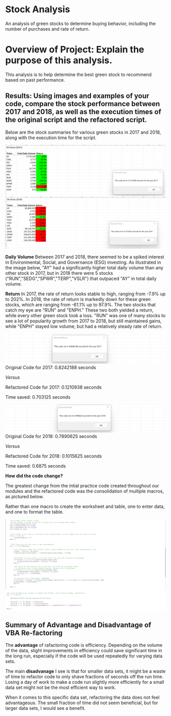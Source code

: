 # Stock Analysis
An analysis of green stocks to determine buying behavior, including the number of purchases and rate of return.

# Overview of Project: Explain the purpose of this analysis.
This analysis is to help determine the best green stock to recommend based on past performance.

## Results: Using images and examples of your code, compare the stock performance between 2017 and 2018, as well as the execution times of the original script and the refactored script.

Below are the stock summaries for various green stocks in 2017 and 2018, along with the execution time for the script.

![VBA_Challenge_2017](https://github.com/TRACIE-F/stock-analysis/blob/main/Resources/VBA_Challenge_2017.png)
![VBA_Challenge_2018](https://github.com/TRACIE-F/stock-analysis/blob/main/Resources/VBA_Challenge_2018.png)

**Daily Volume**
Between 2017 and 2018, there seemed to be a spiked interest in Environmental, Social, and Governance (ESG) investing. As illustrated in the image below, "AY" had a significantly higher total daily volume than any other stock in 2017, but in 2018 there were 5 stocks ("RUN","SEDG","SPWR","TERP","VSLR") that outpaced "AY" in total daily volume.

**Return**
In 2017, the rate of return looks stable to high, ranging from -7.9% up to 202%. In 2018, the rate of return is markedly down for these green stocks, which are ranging from -61.1% up to 97.9%. The two stocks that catch my eye are "RUN" and "ENPH." These two both yielded a return, while every other green stock took a loss. "RUN" was one of many stocks to see a lot of popularity growth from 2017 to 2018, but still maintained gains, while "ENPH" stayed low volume, but had a relatively steady rate of return.

![VBA_Original_2017](https://github.com/TRACIE-F/stock-analysis/blob/main/Resources/VBA_Original_2017.png)
Original Code for 2017: 0.8242188 seconds

*Versus*

Refactored Code for 2017: 0.1210938 seconds

Time saved: 0.703125 seconds

![VBA_Original_2018](https://github.com/TRACIE-F/stock-analysis/blob/main/Resources/VBA_Original_2018.png)
Original Code for 2018: 0.7890625 seconds

*Versus*

Refactored Code for 2018: 0.1015625 seconds

Time saved: 0.6875 seconds

**How did the code change?**

The greatest change from the intial practice code created throughout our modules and the refactored code was the consolidation of multiple macros, as pictured below. 
![]()
![]()
![]()
![]()


Rather than one macro to create the worksheet and table, one to enter data, and one to format the table.


![VBA_Refactored_1_to_3](https://github.com/TRACIE-F/stock-analysis/blob/main/Resources/VBA_Refactor_1_to_3.png)
![VBA Refactored_4](https://github.com/TRACIE-F/stock-analysis/blob/main/Resources/VBA_Refactor_4.png)



## Summary of Advantage and Disadvantage of VBA Re-factoring

The **advantage** of rafactoring code is efficiency. Depending on the volume of the data, slight improvements in efficiency could save significant time in the long run, especially if the code will be used repeatedly for varying data sets.

The main **disadvanage** I see is that for smaller data sets, it might be a waste of time to refactor code to only shave fractions of seconds off the run time. Losing a day of work to make a code run slightly more efficiently for a small data set might not be the most efficient way to work.

When it comes to this specific data set, refactoring the data does not feel advantageous. The small fraction of time did not seem beneficial, but for larger data sets, I would see a benefit.
